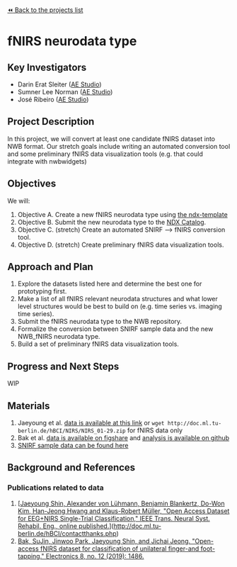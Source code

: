[:rewind: Back to the projects list](../../README.md#ProjectsList)
<!-- For information on how to write GitHub .md files see https://guides.github.com/features/mastering-markdown/ -->

# fNIRS neurodata type 

## Key Investigators
<!-- - Investigator 1 (Affiliation)-->
<!-- - Investigator 2 (Affiliation)-->
* Darin Erat Sleiter ([AE Studio](ae.studio))
* Sumner Lee Norman ([AE Studio](ae.studio))
* José Ribeiro ([AE Studio](ae.studio))

## Project Description
<!-- Add a short paragraph describing the project. -->
In this project, we will convert at least one candidate fNIRS dataset into NWB format. Our stretch goals include writing an automated conversion tool and some preliminary fNIRS data visualization tools (e.g. that could integrate with nwbwidgets) 

## Objectives
<!-- Briefly describe the objectives of your project. What would you like to achive?-->
We will:
<!-- 1. Objective A. Describe it in 1-2 sentences.-->
<!-- 1. Objective B. Describe it in 1-2 sentences.-->
<!-- 1. ...-->
1. Objective A. Create a new fNIRS neurodata type using [the ndx-template](https://github.com/nwb-extensions/ndx-template) 
2. Objective B. Submit the new neurodata type to the [NDX Catalog](https://github.com/nwb-extensions/).
3. Objective C. (stretch) Create an automated SNIRF --> fNIRS conversion tool.
4. Objective D. (stretch) Create preliminary fNIRS data visualization tools.
​
## Approach and Plan
<!-- 1. Describe the steps of your planned approach to reach the objectives.-->
<!-- 1. ... -->
<!-- 1. ... -->
1. Explore the datasets listed here and determine the best one for prototyping first.
1. Make a list of all fNIRS relevant neurodata structures and what lower level structures would be best to build on (e.g. time series vs. imaging time series). 
1. Submit the fNIRS neurodata type to the NWB repository.
1. Formalize the conversion between SNIRF sample data and the new NWB_fNIRS neurodata type.
1. Build a set of preliminary fNIRS data visualization tools.
​
## Progress and Next Steps
<!--Populate this section as you are making progress before/during/after the hackathon-->
<!--Describe the progress you have made on the project,e.g., which objectives you have achieved and how.-->
<!--Describe the next steps you are planing to take to complete the project.-->
WIP
​
## Materials
<!--If available add links to the materials relevant to the project, e.g., the code generated for the project or data used-->
<!--If available add pictures and links to videos that demonstrate what has been accomplished.-->
<!--![Description of picture](Example2.jpg)-->
1. Jaeyoung et al. [data is available at this link](http://doc.ml.tu-berlin.de/hBCI/contactthanks.php) or `wget http://doc.ml.tu-berlin.de/hBCI/NIRS/NIRS_01-29.zip` for fNIRS data only
1. Bak et al. [data is available on figshare](https://figshare.com/articles/dataset/Open_access_fNIRS_dataset_for_classification_of_the_unilateral_finger-_and_foot-tapping/9783755/1)
and [analysis is available on github](https://github.com/JaeyoungShin/fNIRS-dataset)
1. [SNIRF sample data can be found here](https://github.com/fNIRS/snirf-samples/tree/253e533fe9118a0fea0fac0e6fc5506d737e647d)
​
## Background and References
<!--Use this space for information that may help people better understand your project, like links to papers, source code, or data ,e.g:-->
<!-- - Source code: https://github.com/YourUser/YourRepository -->
<!-- - Documentation: https://link.to.docs -->
<!-- - Test data: https://link.to.test.data -->
### Publications related to data
1. [[Jaeyoung Shin, Alexander von Lühmann, Benjamin Blankertz, Do-Won Kim, Han-Jeong Hwang and Klaus-Robert Müller, "Open Access Dataset for EEG+NIRS Single-Trial Classification," IEEE Trans. Neural Syst. Rehabil. Eng., online published.](http://doc.ml.tu-berlin.de/hBCI/contactthanks.php)](http://doc.ml.tu-berlin.de/hBCI/contactthanks.php)
1. [Bak, SuJin, Jinwoo Park, Jaeyoung Shin, and Jichai Jeong. "Open-access fNIRS dataset for classification of unilateral finger-and foot-tapping." Electronics 8, no. 12 (2019): 1486.](https://www.semanticscholar.org/paper/Open-Access-fNIRS-Dataset-for-Classification-of-and-Bak-Park/48a0537fbb487454c53bd0d893a43402d7b75b88)

